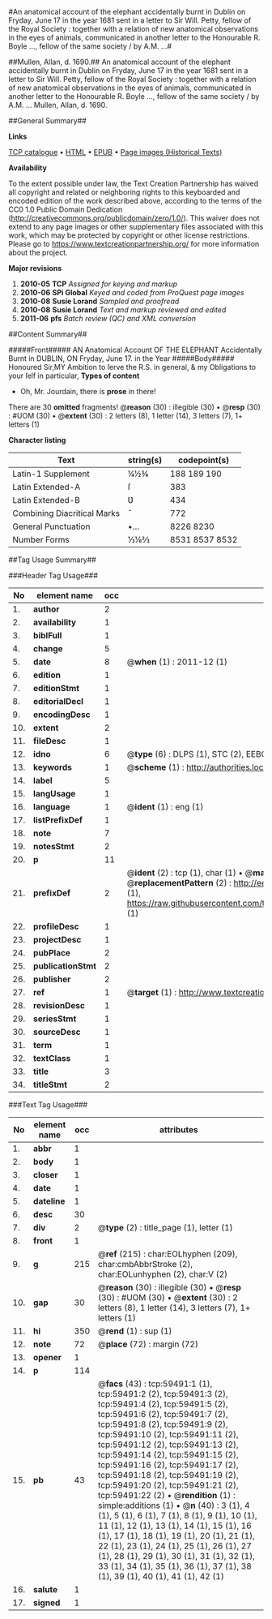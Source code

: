 #An anatomical account of the elephant accidentally burnt in Dublin on Fryday, June 17 in the year 1681 sent in a letter to Sir Will. Petty, fellow of the Royal Society : together with a relation of new anatomical observations in the eyes of animals, communicated in another letter to the Honourable R. Boyle ..., fellow of the same society / by A.M. ...#

##Mullen, Allan, d. 1690.##
An anatomical account of the elephant accidentally burnt in Dublin on Fryday, June 17 in the year 1681 sent in a letter to Sir Will. Petty, fellow of the Royal Society : together with a relation of new anatomical observations in the eyes of animals, communicated in another letter to the Honourable R. Boyle ..., fellow of the same society / by A.M. ...
Mullen, Allan, d. 1690.

##General Summary##

**Links**

[TCP catalogue](http://www.ota.ox.ac.uk/tcp/)  • 
[HTML](http://tei.it.ox.ac.uk/tcp/Texts-HTML/free/A51/A51584.html)  • 
[EPUB](http://tei.it.ox.ac.uk/tcp/Texts-EPUB/free/A51/A51584.epub) • 
[Page images (Historical Texts)](https://historicaltexts.jisc.ac.uk/eebo-12322209e)

**Availability**

To the extent possible under law, the Text Creation Partnership has waived all copyright and related or neighboring rights to this keyboarded and encoded edition of the work described above, according to the terms of the CC0 1.0 Public Domain Dedication (http://creativecommons.org/publicdomain/zero/1.0/). This waiver does not extend to any page images or other supplementary files associated with this work, which may be protected by copyright or other license restrictions. Please go to https://www.textcreationpartnership.org/ for more information about the project.

**Major revisions**

1. __2010-05__ __TCP__ *Assigned for keying and markup*
1. __2010-06__ __SPi Global__ *Keyed and coded from ProQuest page images*
1. __2010-08__ __Susie Lorand__ *Sampled and proofread*
1. __2010-08__ __Susie Lorand__ *Text and markup reviewed and edited*
1. __2011-06__ __pfs__ *Batch review (QC) and XML conversion*

##Content Summary##

#####Front#####
AN Anatomical Account OF THE ELEPHANT Accidentally Burnt in DUBLIN, ON Fryday, June 17. in the Year 
#####Body#####
Honoured Sir,MY Ambition to ſerve the R.S. in general, & my Obligations to your ſelf in particular, 
**Types of content**

  * Oh, Mr. Jourdain, there is **prose** in there!

There are 30 **omitted** fragments! 
 @__reason__ (30) : illegible (30)  •  @__resp__ (30) : #UOM (30)  •  @__extent__ (30) : 2 letters (8), 1 letter (14), 3 letters (7), 1+ letters (1)

**Character listing**


|Text|string(s)|codepoint(s)|
|---|---|---|
|Latin-1 Supplement|¼½¾|188 189 190|
|Latin Extended-A|ſ|383|
|Latin Extended-B|Ʋ|434|
|Combining             Diacritical Marks|̄|772|
|General Punctuation|•…|8226 8230|
|Number Forms|⅓⅙⅔|8531 8537 8532|

##Tag Usage Summary##

###Header Tag Usage###

|No|element name|occ|attributes|
|---|---|---|---|
|1.|__author__|2||
|2.|__availability__|1||
|3.|__biblFull__|1||
|4.|__change__|5||
|5.|__date__|8| @__when__ (1) : 2011-12 (1)|
|6.|__edition__|1||
|7.|__editionStmt__|1||
|8.|__editorialDecl__|1||
|9.|__encodingDesc__|1||
|10.|__extent__|2||
|11.|__fileDesc__|1||
|12.|__idno__|6| @__type__ (6) : DLPS (1), STC (2), EEBO-CITATION (1), OCLC (1), VID (1)|
|13.|__keywords__|1| @__scheme__ (1) : http://authorities.loc.gov/ (1)|
|14.|__label__|5||
|15.|__langUsage__|1||
|16.|__language__|1| @__ident__ (1) : eng (1)|
|17.|__listPrefixDef__|1||
|18.|__note__|7||
|19.|__notesStmt__|2||
|20.|__p__|11||
|21.|__prefixDef__|2| @__ident__ (2) : tcp (1), char (1)  •  @__matchPattern__ (2) : ([0-9\-]+):([0-9IVX]+) (1), (.+) (1)  •  @__replacementPattern__ (2) : http://eebo.chadwyck.com/downloadtiff?vid=$1&page=$2 (1), https://raw.githubusercontent.com/textcreationpartnership/Texts/master/tcpchars.xml#$1 (1)|
|22.|__profileDesc__|1||
|23.|__projectDesc__|1||
|24.|__pubPlace__|2||
|25.|__publicationStmt__|2||
|26.|__publisher__|2||
|27.|__ref__|1| @__target__ (1) : http://www.textcreationpartnership.org/docs/. (1)|
|28.|__revisionDesc__|1||
|29.|__seriesStmt__|1||
|30.|__sourceDesc__|1||
|31.|__term__|1||
|32.|__textClass__|1||
|33.|__title__|3||
|34.|__titleStmt__|2||


###Text Tag Usage###

|No|element name|occ|attributes|
|---|---|---|---|
|1.|__abbr__|1||
|2.|__body__|1||
|3.|__closer__|1||
|4.|__date__|1||
|5.|__dateline__|1||
|6.|__desc__|30||
|7.|__div__|2| @__type__ (2) : title_page (1), letter (1)|
|8.|__front__|1||
|9.|__g__|215| @__ref__ (215) : char:EOLhyphen (209), char:cmbAbbrStroke (2), char:EOLunhyphen (2), char:V (2)|
|10.|__gap__|30| @__reason__ (30) : illegible (30)  •  @__resp__ (30) : #UOM (30)  •  @__extent__ (30) : 2 letters (8), 1 letter (14), 3 letters (7), 1+ letters (1)|
|11.|__hi__|350| @__rend__ (1) : sup (1)|
|12.|__note__|72| @__place__ (72) : margin (72)|
|13.|__opener__|1||
|14.|__p__|114||
|15.|__pb__|43| @__facs__ (43) : tcp:59491:1 (1), tcp:59491:2 (2), tcp:59491:3 (2), tcp:59491:4 (2), tcp:59491:5 (2), tcp:59491:6 (2), tcp:59491:7 (2), tcp:59491:8 (2), tcp:59491:9 (2), tcp:59491:10 (2), tcp:59491:11 (2), tcp:59491:12 (2), tcp:59491:13 (2), tcp:59491:14 (2), tcp:59491:15 (2), tcp:59491:16 (2), tcp:59491:17 (2), tcp:59491:18 (2), tcp:59491:19 (2), tcp:59491:20 (2), tcp:59491:21 (2), tcp:59491:22 (2)  •  @__rendition__ (1) : simple:additions (1)  •  @__n__ (40) : 3 (1), 4 (1), 5 (1), 6 (1), 7 (1), 8 (1), 9 (1), 10 (1), 11 (1), 12 (1), 13 (1), 14 (1), 15 (1), 16 (1), 17 (1), 18 (1), 19 (1), 20 (1), 21 (1), 22 (1), 23 (1), 24 (1), 25 (1), 26 (1), 27 (1), 28 (1), 29 (1), 30 (1), 31 (1), 32 (1), 33 (1), 34 (1), 35 (1), 36 (1), 37 (1), 38 (1), 39 (1), 40 (1), 41 (1), 42 (1)|
|16.|__salute__|1||
|17.|__signed__|1||
